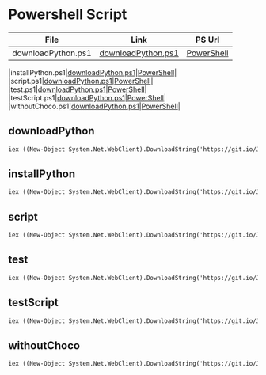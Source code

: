 # Powershell Script
| File | Link | PS Url |
|:---------:|:----------:|:---------:
|downloadPython.ps1|[downloadPython.ps1](https://github.com/rshnGhost/testing/blob/main/downloadPython.ps1)|[PowerShell](https://github.com/rshnGhost/testing#powershell-script)|

|installPython.ps1|[downloadPython.ps1](https://github.com/rshnGhost/testing/blob/main/installPython.ps1)|[PowerShell](https://github.com/rshnGhost/testing#installPython)|
|script.ps1|[downloadPython.ps1](https://github.com/rshnGhost/testing/blob/main/script.ps1)|[PowerShell](https://github.com/rshnGhost/testing#script)|
|test.ps1|[downloadPython.ps1](https://github.com/rshnGhost/testing/blob/main/test.ps1)|[PowerShell](https://github.com/rshnGhost/testing#test)|
|testScript.ps1|[downloadPython.ps1](https://github.com/rshnGhost/testing/blob/main/testScript.ps1)|[PowerShell](https://github.com/rshnGhost/testing#testScript)|
|withoutChoco.ps1|[downloadPython.ps1](https://github.com/rshnGhost/testing/blob/main/withoutChoco.ps1)|[PowerShell](https://github.com/rshnGhost/testing#withoutChoco)|

## downloadPython
```markdown
iex ((New-Object System.Net.WebClient).DownloadString('https://git.io/JR4jF'))
```

## installPython
```markdown
iex ((New-Object System.Net.WebClient).DownloadString('https://git.io/JR4jF'))
```

## script
```markdown
iex ((New-Object System.Net.WebClient).DownloadString('https://git.io/JR4jF'))
```

## test
```markdown
iex ((New-Object System.Net.WebClient).DownloadString('https://git.io/JR4jF'))
```

## testScript
```markdown
iex ((New-Object System.Net.WebClient).DownloadString('https://git.io/JR4jF'))
```

## withoutChoco
```markdown
iex ((New-Object System.Net.WebClient).DownloadString('https://git.io/JR4jF'))
```